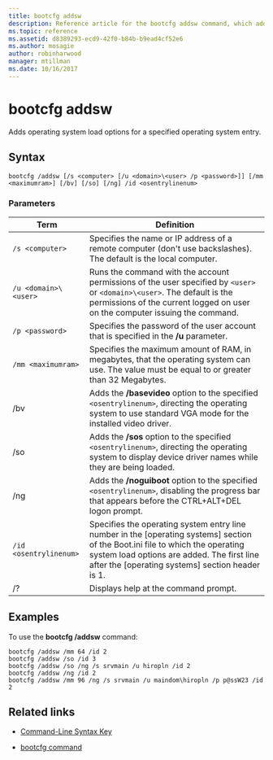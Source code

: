 ```yaml
---
title: bootcfg addsw
description: Reference article for the bootcfg addsw command, which adds operating system load options for a specified operating system entry.
ms.topic: reference
ms.assetid: d8389293-ecd9-42f0-b84b-b9ead4cf52e6
ms.author: mosagie
author: robinharwood
manager: mtillman
ms.date: 10/16/2017
---
```

# bootcfg addsw



Adds operating system load options for a specified operating system entry.

## Syntax

```
bootcfg /addsw [/s <computer> [/u <domain>\<user> /p <password>]] [/mm <maximumram>] [/bv] [/so] [/ng] /id <osentrylinenum>
```

### Parameters

| Term | Definition |
| ---- | ---------- |
| `/s <computer>` | Specifies the name or IP address of a remote computer (don't use backslashes). The default is the local computer. |
| `/u <domain>\<user>`  | Runs the command with the account permissions of the user specified by `<user>` or `<domain>\<user>`. The default is the permissions of the current logged on user on the computer issuing the command. |
| `/p <password>` | Specifies the password of the user account that is specified in the **/u** parameter. |
| `/mm <maximumram>` | Specifies the maximum amount of RAM, in megabytes, that the operating system can use. The value must be equal to or greater than 32 Megabytes. |
| /bv | Adds the **/basevideo** option to the specified `<osentrylinenum>`, directing the operating system to use standard VGA mode for the installed video driver. |
| /so | Adds the **/sos** option to the specified `<osentrylinenum>`, directing the operating system to display device driver names while they are being loaded. |
| /ng | Adds the **/noguiboot** option to the specified `<osentrylinenum>`, disabling the progress bar that appears before the CTRL+ALT+DEL logon prompt. |
| `/id <osentrylinenum>` | Specifies the operating system entry line number in the [operating systems] section of the Boot.ini file to which the operating system load options are added. The first line after the [operating systems] section header is 1. |
| /? | Displays help at the command prompt. |

## Examples

To use the **bootcfg /addsw** command:

```
bootcfg /addsw /mm 64 /id 2
bootcfg /addsw /so /id 3
bootcfg /addsw /so /ng /s srvmain /u hiropln /id 2
bootcfg /addsw /ng /id 2
bootcfg /addsw /mm 96 /ng /s srvmain /u maindom\hiropln /p p@ssW23 /id 2
```

## Related links

- [Command-Line Syntax Key](command-line-syntax-key.md)

- [bootcfg command](bootcfg.md)
